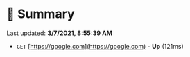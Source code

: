 # 📖 Summary
Last updated: **3/7/2021, 8:55:39 AM**

- `GET` [https://google.com](https://google.com) - **Up** (121ms)
